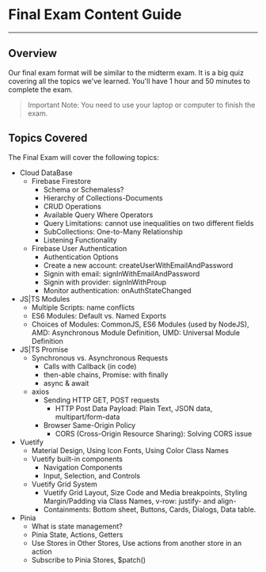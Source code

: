 # Final Exam Content Guide

---

## Overview

Our final exam format will be similar to the midterm exam. It is a big quiz covering all the topics we've learned. You'll have 1 hour and 50 minutes to complete the exam.

> Important Note: You need to use your laptop or computer to finish the exam.

## Topics Covered

The Final Exam will cover the following topics:

- Cloud DataBase
  - Firebase Firestore
    - Schema or Schemaless?
    - Hierarchy of Collections-Documents
    - CRUD Operations
    - Available Query Where Operators
    - Query Limitations: cannot use inequalities on two different fields
    - SubCollections: One-to-Many Relationship
    - Listening Functionality
  - Firebase User Authentication
    - Authentication Options
    - Create a new account: createUserWithEmailAndPassword
    - Signin with email: signInWithEmailAndPassword
    - Signin with provider: signInWithProup
    - Monitor authentication: onAuthStateChanged
- JS|TS Modules
  - Multiple Scripts: name conflicts
  - ES6 Modules: Default vs. Named Exports
  - Choices of Modules: CommonJS, ES6 Modules (used by NodeJS), AMD: Asynchronous Module Definition, UMD: Universal Module Definition
- JS|TS Promise
  - Synchronous vs. Asynchronous Requests
    - Calls with Callback (in code)
    - then-able chains, Promise: with finally
    - async & await
  - axios
    - Sending HTTP GET, POST requests
      - HTTP Post Data Payload: Plain Text, JSON data, multipart/form-data
    - Browser Same-Origin Policy
      - CORS (Cross-Origin Resource Sharing): Solving CORS issue
- Vuetify
  - Material Design, Using Icon Fonts, Using Color Class Names
  - Vuetify built-in components
    - Navigation Components
    - Input, Selection, and Controls
  - Vuetify Grid System
    - Vuetify Grid Layout, Size Code and Media breakpoints, Styling Margin/Padding via Class Names, v-row: justify- and align-
    - Containments: Bottom sheet, Buttons, Cards, Dialogs, Data table.
- Pinia
  - What is state management?
  - Pinia State, Actions, Getters
  - Use Stores in Other Stores, Use actions from another store in an action
  - Subscribe to Pinia Stores, $patch()
